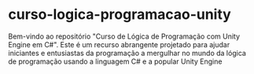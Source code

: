 # curso-logica-programacao-unity
Bem-vindo ao repositório "Curso de Lógica de Programação com Unity Engine em C#". Este é um recurso abrangente projetado para ajudar iniciantes e entusiastas da programação a mergulhar no mundo da lógica de programação usando a linguagem C# e a popular Unity Engine
